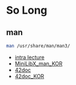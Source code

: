 # So Long

## man
```bash
man /usr/share/man/man3/
```

- [intra lecture](https://elearning.intra.42.fr/notions/minilibx/subnotions)
- [MiniLibX_man_KOR](https://github.com/sejinpark12/MiniLibX_man_kor)
- [42doc](https://harm-smits.github.io/42docs/libs/minilibx/getting_started.html)
- [42doc_KOR](https://ryu-paul.gitbook.io/42_study_doc/so_long/minilibx)

